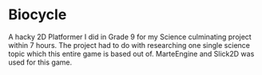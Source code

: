 Biocycle
========

A hacky 2D Platformer I did in Grade 9 for my Science culminating project within 7 hours. The project had to do with researching one single science topic which this entire game is based out of. MarteEngine and Slick2D was used for this game.
